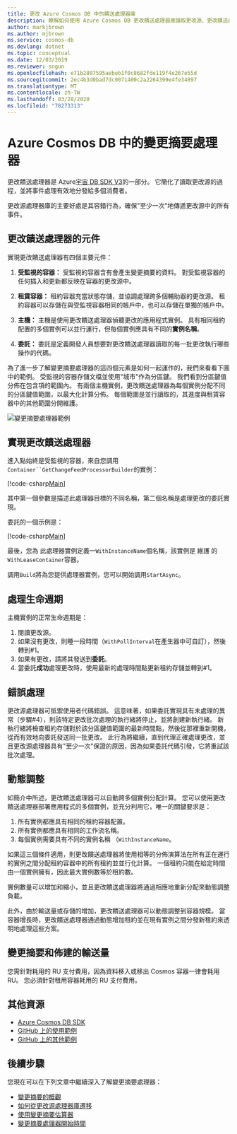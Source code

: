 ```yaml
---
title: 更改 Azure Cosmos DB 中的饋送處理器庫
description: 瞭解如何使用 Azure Cosmos DB 更改饋送處理器庫讀取更改源、更改饋送處理器的元件
author: markjbrown
ms.author: mjbrown
ms.service: cosmos-db
ms.devlang: dotnet
ms.topic: conceptual
ms.date: 12/03/2019
ms.reviewer: sngun
ms.openlocfilehash: e71b2807595aebeb1f0c8682fde119f4e267e55d
ms.sourcegitcommit: 2ec4b3d0bad7dc0071400c2a2264399e4fe34897
ms.translationtype: MT
ms.contentlocale: zh-TW
ms.lasthandoff: 03/28/2020
ms.locfileid: "78273313"
---
```

# <a name="change-feed-processor-in-azure-cosmos-db"></a>Azure Cosmos DB 中的變更摘要處理器 

更改饋送處理器是 Azure[宇宙 DB SDK V3](https://github.com/Azure/azure-cosmos-dotnet-v3)的一部分。 它簡化了讀取更改源的過程，並將事件處理有效地分發給多個消費者。

更改源處理器庫的主要好處是其容錯行為，確保"至少一次"地傳遞更改源中的所有事件。

## <a name="components-of-the-change-feed-processor"></a>更改饋送處理器的元件

實現更改饋送處理器有四個主要元件： 

1. **受監視的容器：** 受監視的容器含有會產生變更摘要的資料。 對受監視容器的任何插入和更新都反映在容器的更改源中。

1. **租賃容器：** 租約容器充當狀態存儲，並協調處理跨多個輔助器的更改源。 租約容器可以存儲在與受監視容器相同的帳戶中，也可以存儲在單獨的帳戶中。 

1. **主機：** 主機是使用更改饋送處理器偵聽更改的應用程式實例。 具有相同租約配置的多個實例可以並行運行，但每個實例應具有不同的**實例名稱**。 

1. **委託：** 委託是定義開發人員想要對更改饋送處理器讀取的每一批更改執行哪些操作的代碼。 

為了進一步了解變更摘要處理器的這四個元素是如何一起運作的，我們來看看下圖中的範例。 受監視的容器存儲文檔並使用"城市"作為分區鍵。 我們看到分區鍵值分佈在包含項的範圍內。 有兩個主機實例，更改饋送處理器為每個實例分配不同的分區鍵值範圍，以最大化計算分佈。 每個範圍是並行讀取的，其進度與租賃容器中的其他範圍分開維護。

![變更摘要處理器範例](./media/change-feed-processor/changefeedprocessor.png)

## <a name="implementing-the-change-feed-processor"></a>實現更改饋送處理器

進入點始終是受監視的容器，來自您調用`Container``GetChangeFeedProcessorBuilder`的實例：

[!code-csharp[Main](~/samples-cosmosdb-dotnet-change-feed-processor/src/Program.cs?name=DefineProcessor)]

其中第一個參數是描述此處理器目標的不同名稱，第二個名稱是處理更改的委託實現。 

委託的一個示例是：


[!code-csharp[Main](~/samples-cosmosdb-dotnet-change-feed-processor/src/Program.cs?name=Delegate)]

最後，您為 此處理器實例定義一`WithInstanceName`個名稱，該實例是 維護 的`WithLeaseContainer`容器。

調用`Build`將為您提供處理器實例，您可以開始調用`StartAsync`。

## <a name="processing-life-cycle"></a>處理生命週期

主機實例的正常生命週期是：

1. 閱讀更改源。
1. 如果沒有更改，則睡一段時間（`WithPollInterval`在產生器中可自訂），然後轉到#1。
1. 如果有更改，請將其發送到**委託**。
1. 當委託**成功**處理更改時，使用最新的處理時間點更新租約存儲並轉到#1。

## <a name="error-handling"></a>錯誤處理

更改源處理器可抵禦使用者代碼錯誤。 這意味著，如果委託實現具有未處理的異常（步驟#4），則該特定更改批次處理的執行緒將停止，並將創建新執行緒。 新執行緒將檢查租約存儲對於該分區鍵值範圍的最新時間點，然後從那裡重新開機，從而有效地向委託發送同一批更改。 此行為將繼續，直到代理正確處理更改，並且更改源處理器具有"至少一次"保證的原因，因為如果委託代碼引發，它將重試該批次處理。

## <a name="dynamic-scaling"></a>動態調整

如簡介中所述，更改饋送處理器可以自動跨多個實例分配計算。 您可以使用更改饋送處理器部署應用程式的多個實例，並充分利用它，唯一的關鍵要求是：

1. 所有實例都應具有相同的租約容器配置。
1. 所有實例都應具有相同的工作流名稱。
1. 每個實例需要具有不同的實例名稱 （`WithInstanceName`。

如果這三個條件適用，則更改饋送處理器將使用相等的分佈演算法在所有正在運行的實例之間分配租約容器中的所有租約並並行化計算。 一個租約只能在給定時間由一個實例擁有，因此最大實例數等於租約數。

實例數量可以增加和縮小，並且更改饋送處理器將通過相應地重新分配來動態調整負載。

此外，由於輸送量或存儲的增加，更改饋送處理器可以動態調整到容器規模。 當容器增長時，更改饋送處理器通過動態增加租約並在現有實例之間分發新租約來透明地處理這些方案。

## <a name="change-feed-and-provisioned-throughput"></a>變更摘要和佈建的輸送量

您需針對耗用的 RU 支付費用，因為資料移入或移出 Cosmos 容器一律會耗用 RU。 您必須針對租用容器耗用的 RU 支付費用。

## <a name="additional-resources"></a>其他資源

* [Azure Cosmos DB SDK](sql-api-sdk-dotnet.md)
* [GitHub 上的使用範例](https://github.com/Azure/azure-cosmos-dotnet-v3/tree/master/Microsoft.Azure.Cosmos.Samples/Usage/ChangeFeed)
* [GitHub 上的其他範例](https://github.com/Azure-Samples/cosmos-dotnet-change-feed-processor)

## <a name="next-steps"></a>後續步驟

您現在可以在下列文章中繼續深入了解變更摘要處理器：

* [變更摘要的概觀](change-feed.md)
* [如何從更改源處理器庫遷移](how-to-migrate-from-change-feed-library.md)
* [使用變更摘要估算器](how-to-use-change-feed-estimator.md)
* [變更摘要處理器開始時間](how-to-configure-change-feed-start-time.md)
